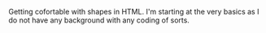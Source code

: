 Getting cofortable with shapes in HTML.
I'm starting at the very basics as I do not have any background with any coding of sorts.
